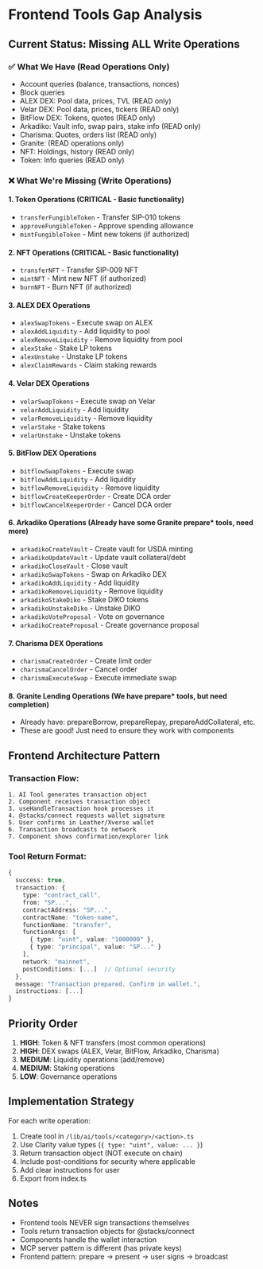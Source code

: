 # Frontend Tools Gap Analysis

## Current Status: Missing ALL Write Operations

### ✅ What We Have (Read Operations Only)
- Account queries (balance, transactions, nonces)
- Block queries
- ALEX DEX: Pool data, prices, TVL (READ only)
- Velar DEX: Pool data, prices, tickers (READ only)
- BitFlow DEX: Tokens, quotes (READ only)
- Arkadiko: Vault info, swap pairs, stake info (READ only)
- Charisma: Quotes, orders list (READ only)
- Granite: (READ operations only)
- NFT: Holdings, history (READ only)
- Token: Info queries (READ only)

### ❌ What We're Missing (Write Operations)

#### **1. Token Operations** (CRITICAL - Basic functionality)
- `transferFungibleToken` - Transfer SIP-010 tokens
- `approveFungibleToken` - Approve spending allowance
- `mintFungibleToken` - Mint new tokens (if authorized)

#### **2. NFT Operations** (CRITICAL - Basic functionality)
- `transferNFT` - Transfer SIP-009 NFT
- `mintNFT` - Mint new NFT (if authorized)
- `burnNFT` - Burn NFT (if authorized)

#### **3. ALEX DEX Operations**
- `alexSwapTokens` - Execute swap on ALEX
- `alexAddLiquidity` - Add liquidity to pool
- `alexRemoveLiquidity` - Remove liquidity from pool
- `alexStake` - Stake LP tokens
- `alexUnstake` - Unstake LP tokens
- `alexClaimRewards` - Claim staking rewards

#### **4. Velar DEX Operations**
- `velarSwapTokens` - Execute swap on Velar
- `velarAddLiquidity` - Add liquidity
- `velarRemoveLiquidity` - Remove liquidity
- `velarStake` - Stake tokens
- `velarUnstake` - Unstake tokens

#### **5. BitFlow DEX Operations**
- `bitflowSwapTokens` - Execute swap
- `bitflowAddLiquidity` - Add liquidity
- `bitflowRemoveLiquidity` - Remove liquidity
- `bitflowCreateKeeperOrder` - Create DCA order
- `bitflowCancelKeeperOrder` - Cancel DCA order

#### **6. Arkadiko Operations** (Already have some Granite prepare* tools, need more)
- `arkadikoCreateVault` - Create vault for USDA minting
- `arkadikoUpdateVault` - Update vault collateral/debt
- `arkadikoCloseVault` - Close vault
- `arkadikoSwapTokens` - Swap on Arkadiko DEX
- `arkadikoAddLiquidity` - Add liquidity
- `arkadikoRemoveLiquidity` - Remove liquidity
- `arkadikoStakeDiko` - Stake DIKO tokens
- `arkadikoUnstakeDiko` - Unstake DIKO
- `arkadikoVoteProposal` - Vote on governance
- `arkadikoCreateProposal` - Create governance proposal

#### **7. Charisma DEX Operations**
- `charismaCreateOrder` - Create limit order
- `charismaCancelOrder` - Cancel order
- `charismaExecuteSwap` - Execute immediate swap

#### **8. Granite Lending Operations** (We have prepare* tools, but need completion)
- Already have: prepareBorrow, prepareRepay, prepareAddCollateral, etc.
- These are good! Just need to ensure they work with components

## Frontend Architecture Pattern

### Transaction Flow:
```
1. AI Tool generates transaction object
2. Component receives transaction object
3. useHandleTransaction hook processes it
4. @stacks/connect requests wallet signature
5. User confirms in Leather/Xverse wallet
6. Transaction broadcasts to network
7. Component shows confirmation/explorer link
```

### Tool Return Format:
```typescript
{
  success: true,
  transaction: {
    type: "contract_call",
    from: "SP...",
    contractAddress: "SP...",
    contractName: "token-name",
    functionName: "transfer",
    functionArgs: [
      { type: "uint", value: "1000000" },
      { type: "principal", value: "SP..." }
    ],
    network: "mainnet",
    postConditions: [...]  // Optional security
  },
  message: "Transaction prepared. Confirm in wallet.",
  instructions: [...]
}
```

## Priority Order

1. **HIGH**: Token & NFT transfers (most common operations)
2. **HIGH**: DEX swaps (ALEX, Velar, BitFlow, Arkadiko, Charisma)
3. **MEDIUM**: Liquidity operations (add/remove)
4. **MEDIUM**: Staking operations
5. **LOW**: Governance operations

## Implementation Strategy

For each write operation:
1. Create tool in `/lib/ai/tools/<category>/<action>.ts`
2. Use Clarity value types (`{ type: "uint", value: ... }`)
3. Return transaction object (NOT execute on chain)
4. Include post-conditions for security where applicable
5. Add clear instructions for user
6. Export from index.ts

## Notes

- Frontend tools NEVER sign transactions themselves
- Tools return transaction objects for @stacks/connect
- Components handle the wallet interaction
- MCP server pattern is different (has private keys)
- Frontend pattern: prepare → present → user signs → broadcast
